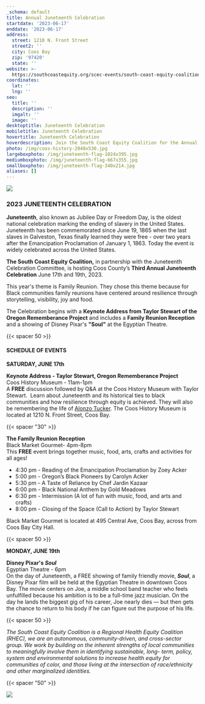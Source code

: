 ```yaml
---
_schema: default
title: Annual Juneteenth Celebration
startdate: '2023-06-17'
enddate: '2023-06-17'
address:
  street: 1210 N. Front Street
  street2: ''
  city: Coos Bay
  zip: '97420'
  state: ''
website: >-
  https://southcoastequity.org/scec-events/south-coast-equity-coalition-presents-the-3rd-annual-juneteenth-event
coordinates:
  lat: ''
  lng: ''
seo:
  title: ''
  description: ''
  imgalt: ''
  image: ''
desktoptitle: Juneteenth Celebration
mobiletitle: Juneteenth Celebration
hovertitle: Juneteenth Celebration
hoverdescription: Join the South Coast Equity Coalition for the Annual Juneteenth Celebration.
photo: /img/coos-history-2048x530.jpg
largeboxphoto: /img/juneteenth-flag-1024x395.jpg
mediumboxphoto: /img/juneteenth-flag-667x355.jpg
smallboxphoto: /img/juneteenth-flag-340x214.jpg
aliases: []
---
```

![](/img/juneteenth-logo-cropped-sm.jpg)

### 2023 JUNETEENTH CELEBRATION

**Juneteenth**, also known as Jubilee Day or Freedom Day, is the oldest national celebration marking the ending of slavery in the United States. Juneteenth has been commemorated since June 19, 1865 when the last slaves in Galveston, Texas finally learned they were free - over two years after the Emancipation Proclamation of January 1, 1863. Today the event is widely celebrated across the United States.

**The South Coast Equity Coalition,** in partnership with the Juneteenth Celebration Committee, is hosting Coos County’s **Third Annual Juneteenth Celebration** June 17th and 19th, 2023.

This year's theme is Family Reunion. They chose this theme because for Black communities family reunions have centered around resilience through storytelling, visibility, joy and food.

The Celebration begins with a **Keynote Address from Taylor Stewart of the Oregon Rememberance Project** and includes a **Family Reunion Reception** and a showing of Disney Pixar's **"Soul"** at the Egyptian Theatre.&nbsp;

{{< spacer 50 >}}

#### **SCHEDULE OF EVENTS**

**SATURDAY, JUNE 17th**

**Keynote Address - Taylor Stewart, Oregon Rememberance Project**&nbsp;<br>Coos History Museum - 11am-1pm&nbsp;<br>A **FREE** discussion followed by Q&A at the Coos History Museum with Taylor Stewart.&nbsp; Learn about Juneteenth and its historical ties to black communities and how resilience through equity is achieved. They will also be remembering the life of <a target="_blank" href="https://cooshistory.org/alonzo-tucker/">Alonzo Tucker</a>. The Coos History Museum is located at 1210 N. Front Street, Coos Bay.

{{< spacer "30" >}}

**The Family Reunion Reception**<br>Black Market Gourmet​​​ - 4pm-8pm<br>This **FREE** event brings together music, food, arts, crafts and activities for all ages!

* 4:30 pm - Reading of the Emancipation Proclamation by Zoey Acker
* 5:00 pm - Oregon’s Black Pioneers by Carolyn Acker &nbsp;
* 5:30 pm - A Taste of Reliance by Chef Jardin Kazaar&nbsp;
* 6:00 pm - Black National Anthem by Gold Meadows&nbsp;
* 6:30 pm - Intermission (A lot of fun with music, food, and arts and crafts)&nbsp;
* 8:00 pm - Closing of the Space (Call to Action) by Taylor Stewart

Black Market Gourmet is located at 495 Central Ave, Coos Bay, across from Coos Bay City Hall.

{{< spacer 50 >}}

**MONDAY, JUNE 19th**

**Disney Pixar's *Soul***<br>Egyptian Theatre ​​​- 6pm<br>On the day of Juneteenth, a FREE showing of family friendly movie, ***Soul***, a Disney Pixar film will be held at the Egyptian Theatre in downtown Coos Bay. The movie centers on Joe, a middle school band teacher who feels unfulfilled because his ambition is to be a full-time jazz musician. On the day he lands the biggest gig of his career, Joe nearly dies — but then gets the chance to return to his body if he can figure out the purpose of his life.

{{< spacer 50 >}}

*The South Coast Equity Coalition is a Regional Health Equity Coalition (RHEC), we are an autonomous, community-driven, and cross-sector group. We work by building on the inherent strengths of local communities to meaningfully involve them in identifying sustainable, long- term, policy, system and environmental solutions to increase health equity for communities of color, and those living at the intersection of race/ethnicity and other marginalized identities.*

{{< spacer "50" >}}

![](/img/juneteenth-flag.jpeg)